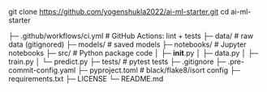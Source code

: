 git clone https://github.com/yogenshukla2022/ai-ml-starter.git
cd ai-ml-starter

├─ .github/workflows/ci.yml    # GitHub Actions: lint + tests
├─ data/                       # raw data (gitignored)
├─ models/                     # saved models
├─ notebooks/                  # Jupyter notebooks
├─ src/                        # Python package code
│  ├─ __init__.py
│  ├─ data.py
│  ├─ train.py
│  └─ predict.py
├─ tests/                      # pytest tests
├─ .gitignore
├─ .pre-commit-config.yaml
├─ pyproject.toml              # black/flake8/isort config
├─ requirements.txt
├─ LICENSE
└─ README.md
